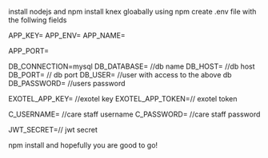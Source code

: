 install nodejs and npm
install knex gloabally using npm
create .env file with the follwing fields

APP_KEY= 
APP_ENV=
APP_NAME=


APP_PORT=


DB_CONNECTION=mysql
DB_DATABASE=   //db name
DB_HOST=   //db host
DB_PORT= // db port
DB_USER= //user with access to the above db
DB_PASSWORD= //users password



EXOTEL_APP_KEY= //exotel key
EXOTEL_APP_TOKEN=// exotel token


C_USERNAME= //care staff username
C_PASSWORD= //care staff password

JWT_SECRET=// jwt secret



npm install and hopefully you are good to go!

